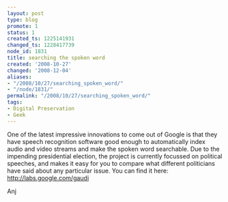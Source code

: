 ```yaml
---
layout: post
type: blog
promote: 1
status: 1
created_ts: 1225141931
changed_ts: 1228417739
node_id: 1831
title: searching the spoken word
created: '2008-10-27'
changed: '2008-12-04'
aliases:
- "/2008/10/27/searching_spoken_word/"
- "/node/1831/"
permalink: "/2008/10/27/searching_spoken_word/"
tags:
- Digital Preservation
- Geek
---
```

One of the latest impressive innovations to come out of Google is that they have speech recognition software good enough to automatically index audio and video streams and make the spoken word searchable. Due to the impending presidential election, the project is currently focussed on political speeches, and makes it easy for you to compare what different politicians have said about any particular issue. You can find it here: <http://labs.google.com/gaudi>

Anj
